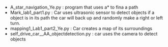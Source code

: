 - A_star_navigation_Ye.py : program that uses a* to fina a path 
- Mark_lab1_part1.py : Car uses ultrasonic sensor to detect objects if a object is in its path the car will back up and randomly make a right or left turn. 
- mapping1_Lab1_part2_Ye.py  : Car creates a map of its surroundings 
- self_drive_car__AA_objectdetection.py : car uses the camera to detect objects


